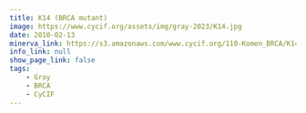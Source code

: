 ```yaml
---
title: K14 (BRCA mutant)
image: https://www.cycif.org/assets/img/gray-2023/K14.jpg
date: 2010-02-13
minerva_link: https://s3.amazonaws.com/www.cycif.org/110-Komen_BRCA/K14/index.html
info_link: null
show_page_link: false
tags:
    - Gray
    - BRCA
    - CyCIF
---
```

